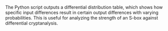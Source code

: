 The Python script outputs a differential distribution table, which shows how specific input differences result in certain output differences with varying probabilities. 
This is useful for analyzing the strength of an S-box against differential cryptanalysis.
